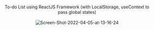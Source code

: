 <p align="center">
   <br/>
   To-do List using ReactJS Framework (with LocalStorage, useContext to pass global states)
   <br/>
   <br/>
   <img src="https://i.ibb.co/vLFJpq8/Screen-Shot-2022-04-05-at-13-16-24.png" alt="Screen-Shot-2022-04-05-at-13-16-24" border="0">
</p>
